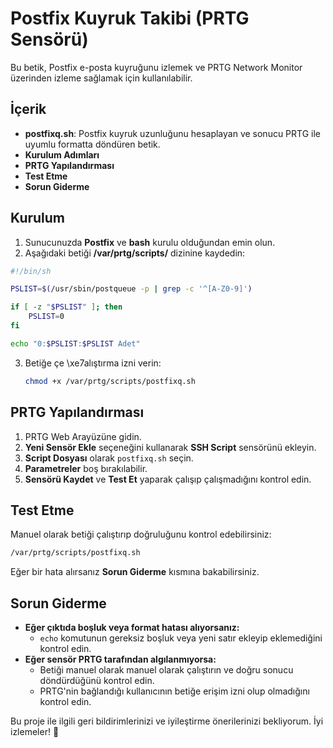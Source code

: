 # Postfix Kuyruk Takibi (PRTG Sensörü)

Bu betik, Postfix e-posta kuyruğunu izlemek ve PRTG Network Monitor üzerinden izleme sağlamak için kullanılabilir.

## İçerik
- **postfixq.sh**: Postfix kuyruk uzunluğunu hesaplayan ve sonucu PRTG ile uyumlu formatta döndüren betik.
- **Kurulum Adımları**
- **PRTG Yapılandırması**
- **Test Etme**
- **Sorun Giderme**

## Kurulum
1. Sunucunuzda **Postfix** ve **bash** kurulu olduğundan emin olun.
2. Aşağıdaki betiği **/var/prtg/scripts/** dizinine kaydedin:

```sh
#!/bin/sh

PSLIST=$(/usr/sbin/postqueue -p | grep -c '^[A-Z0-9]')

if [ -z "$PSLIST" ]; then
    PSLIST=0
fi

echo "0:$PSLIST:$PSLIST Adet"
```

3. Betiğe çe \xe7alıştırma izni verin:
   ```sh
   chmod +x /var/prtg/scripts/postfixq.sh
   ```

## PRTG Yapılandırması
1. PRTG Web Arayüzüne gidin.
2. **Yeni Sensör Ekle** seçeneğini kullanarak **SSH Script** sensörünü ekleyin.
3. **Script Dosyası** olarak `postfixq.sh` seçin.
4. **Parametreler** boş bırakılabilir.
5. **Sensörü Kaydet** ve **Test Et** yaparak çalışıp çalışmadığını kontrol edin.

## Test Etme
Manuel olarak betiği çalıştırıp doğruluğunu kontrol edebilirsiniz:
```sh
/var/prtg/scripts/postfixq.sh
```

Eğer bir hata alırsanız **Sorun Giderme** kısmına bakabilirsiniz.

## Sorun Giderme
- **Eğer çıktıda boşluk veya format hatası alıyorsanız:**
  - `echo` komutunun gereksiz boşluk veya yeni satır ekleyip eklemediğini kontrol edin.
- **Eğer sensör PRTG tarafından algılanmıyorsa:**
  - Betiği manuel olarak  manuel olarak çalıştırın ve doğru sonucu döndürdüğünü kontrol edin.
  - PRTG'nin bağlandığı kullanıcının betiğe erişim izni olup olmadığını kontrol edin.

Bu proje ile ilgili geri bildirimlerinizi ve iyileştirme önerilerinizi bekliyorum. İyi izlemeler! 🚀

